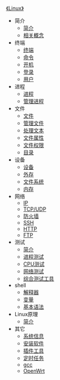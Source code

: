 [《Linux》](index.md)

- 简介
  - [简介](简介/简介.md)
  - [相关概念](简介/相关概念.md)
- 终端
  - [终端](终端/终端.md)
  - [命令](终端/命令.md)
  - [开机](终端/开机.md)
  - [登录](终端/登录.md)
  - [用户](终端/用户.md)
- 进程
  - [进程](进程/进程.md)
  - [管理进程](进程/管理进程.md)
- 文件
  - [文件](文件/文件.md)
  - [管理文件](文件/管理文件.md)
  - [处理文本](文件/处理文本.md)
  - [文件属性](文件/文件属性.md)
  - [文件权限](文件/文件权限.md)
  - [目录](文件/目录.md)
- 设备
  - [设备](设备/设备.md)
  - [外存](设备/外存.md)
  - [文件系统](设备/文件系统.md)
  - [内存](设备/内存.md)
- 网络
  - [IP](网络/IP.md)
  - [TCP/UDP](网络/TCP-UDP.md)
  - [防火墙](网络/防火墙.md)
  - [SSH](网络/SSH.md)
  - [HTTP](网络/HTTP.md)
  - [FTP](网络/FTP.md)
- 测试
  - [简介](测试/简介.md)
  - [进程测试](测试/进程测试.md)
  - [CPU测试](测试/CPU测试.md)
  - [网络测试](测试/网络测试.md)
  - [综合测试工具](测试/综合测试工具.md)
- shell
  - [解释器](shell/解释器.md)
  - [变量](shell/变量.md)
  - [基本语法](shell/基本语法.md)
- Linux原理
  - [简介](Linux原理/简介.md)
- 其它
  - [系统信息](其它/系统信息.md)
  - [安装软件](其它/安装软件.md)
  - [插件工具](其它/插件工具.md)
  - [定时任务](其它/定时任务.md)
  - [gcc](其它/gcc.md)
  - [OpenWrt](其它/OpenWrt.md)
